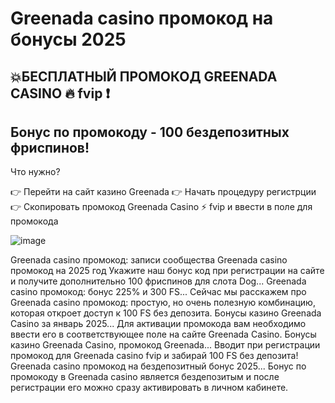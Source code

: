 # Greenada casino промокод на бонусы 2025

## 💥БЕСПЛАТНЫЙ ПРОМОКОД GREENADA CASINO 🔥 fvip ❗️

## Бонус по промокоду - 100 бездепозитных фриспинов!

Что нужно? 

👉 Перейти на сайт казино Greenada 
👉 Начать процедуру регистрции
👉 Скопировать промокод Greenada Casino ⚡️ fvip и ввести в поле для промокода


![image](https://github.com/user-attachments/assets/4e858a93-daf9-4a94-b48b-4af0cf9ca2b8)


Greenada casino промокод: записи сообщества Greenada casino промокод на 2025 год Укажите наш бонус код при регистрации на сайте и получите дополнительно 100 фриспинов для слота Dog...
Greenada casino промокод: бонус 225% и 300 FS...
Сейчас мы расскажем про Greenada casino промокод: простую, но очень полезную комбинацию, которая откроет доступ к 100 FS без депозита.
Бонусы казино Greenada Casino за январь 2025...
Для активации промокода вам необходимо ввести его в соответствующее поле на сайте Greenada Casino.
Бонусы казино Greenada Casino, промокод Greenada...
Вводит при регистрации промокод для Greenada casino fvip и забирай 100 FS без депозита!
Greenada casino промокод на бездепозитный бонус 2025...
Бонус по промокоду в Greenada casino является бездепозитым и после регистрации его можно сразу активировать в личном кабинете.
